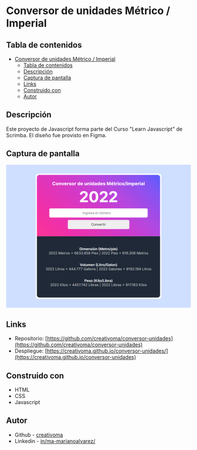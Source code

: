 # Conversor de unidades Métrico / Imperial

## Tabla de contenidos

- [Conversor de unidades Métrico / Imperial](#conversor-de-unidades-métrico--imperial)
  - [Tabla de contenidos](#tabla-de-contenidos)
  - [Descripción](#descripción)
  - [Captura de pantalla](#captura-de-pantalla)
  - [Links](#links)
  - [Construido con](#construido-con)
  - [Autor](#autor)

## Descripción
Este proyecto de Javascript forma parte del Curso "Learn Javascript" de Scrimba. El diseño fue provisto en Figma.

## Captura de pantalla

![screenshot](screenshot.png)

## Links

- Repositorio: [https://github.com/creativoma/conversor-unidades](https://github.com/creativoma/conversor-unidades)
- Despliegue: [https://creativoma.github.io/conversor-unidades/](https://creativoma.github.io/conversor-unidades)

## Construido con

- HTML
- CSS 
- Javascript

## Autor

- Github - [creativoma](https://github.com/creativoma)
- Linkedin - [in/ma-marianoalvarez/](https://www.linkedin.com/in/ma-marianoalvarez/)

